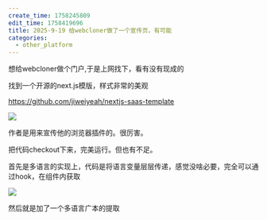 ```yaml
---
create_time: 1758245809
edit_time: 1758419696
title: 2025-9-19 给webcloner做了一个宣传页，有可能
categories:
  - other_platform
---
```



想给webcloner做个门户,于是上网找下，看有没有现成的

找到一个开源的next.js模版，样式非常的美观

https://github.com/jiweiyeah/nextjs-saas-template 

<img src="/assets/Zj1MbjU3zobgkLxEoaQcgdgdnQh.png" src-width="2552" class="markdown-img m-auto" src-height="962" align="center"/>

作者是用来宣传他的浏览器插件的。很厉害。

把代码checkout下来，完美运行。但也有不足。

首先是多语言的实现上，代码是将语言变量层层传递，感觉没啥必要，完全可以通过hook，在组件内获取

<img src="/assets/FiyYbS1GiouULMxZ80ocLRwfn4E.png" src-width="607" class="markdown-img m-auto" src-height="446" align="center"/>

然后就是加了一个多语言广本的提取

